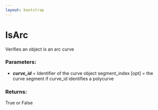 ```yaml
---
layout: bootstrap
---
```


# IsArc

Verifies an object is an arc curve
        

### Parameters:

- ***curve_id*** = Identifier of the curve object
segment_index [opt] = the curve segment if curve_id identifies a polycurve
        

### Returns:


True or False
        
